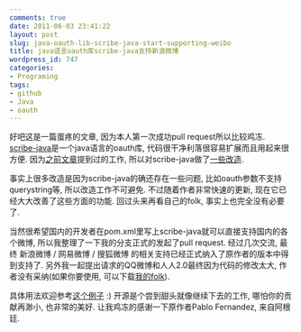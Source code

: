 ```yaml
---
comments: true
date: 2011-06-03 23:41:22
layout: post
slug: java-oauth-lib-scribe-java-start-supporting-weibo
title: java语言oauth库scribe-java支持新浪微博
wordpress_id: 747
categories:
- Programing
tags:
- github
- Java
- oauth
---
```


好吧这是一篇蛋疼的文章, 因为本人第一次成功pull request所以比较鸡冻. [scribe-java](https://github.com/fernandezpablo85/scribe-java)是一个java语言的oauth库, 代码很干净利落很容易扩展而且用起来很方便. 因为[之前文章](http://artori.us/something-about-oauth/)提到过的工作, 所以对scribe-java做了[一些改造](https://github.com/Arthraim/scribe-java).




事实上很多改造是因为scribe-java的确还存在一些问题, 比如oauth参数不支持querystring等, 所以改造工作不可避免. 不过随着作者非常快速的更新, 现在它已经大大改善了这些方面的功能. 回过头来再看自己的folk, 事实上也完全没有必要了.




当然很希望国内的开发者在pom.xml里写上scribe-java就可以直接支持国内的各个微博, 所以我整理了一下我的分支正式的发起了pull request. 经过几次交流, 最终 新浪微博 / 网易微博 / 搜狐微博 的相关支持已经正式纳入了原作者的版本中得到支持了. 另外我一起提出请求的QQ微博和人人2.0最终因为代码的修改太大, 作者没有采纳(如果你要使用, 可以下载[我的folk](https://github.com/Arthraim/scribe-java)).




具体用法欢迎参考[这个例子](https://github.com/fernandezpablo85/scribe-java/blob/master/src/test/java/org/scribe/examples/SinaWeiboExample.java) :) 开源是个尝到甜头就像继续下去的工作, 哪怕你的贡献再渺小, 也非常的美好. 让我鸡冻的感谢一下原作者Pablo Fernandez, 来自阿根廷.



